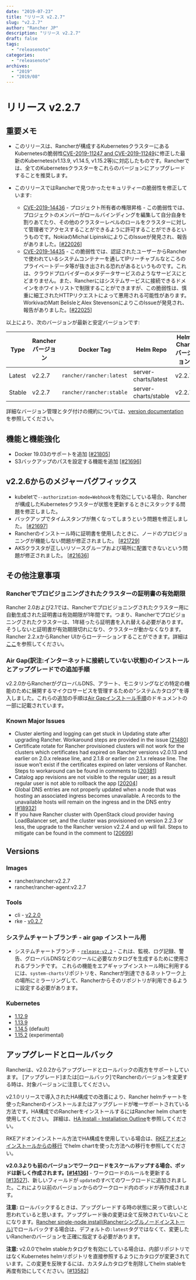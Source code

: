 ```yaml
---
date: "2019-07-23"
title: "リリース v2.2.7"
slug: "v2.2.7"
author: "Rancher JP"
description: "リリース v2.2.7"
draft: false
tags:
  - "releasenote"
categories:
  - "releasenote"
archives:
  - "2019"
  - "2019/08"
---
```


# リリース v2.2.7

## 重要メモ

* このリリースは、Rancherが構成するKubernetesクラスターにあるKubernetesの脆弱性[CVE-2019-11247 and CVE-2019-11249](https://groups.google.com/forum/#!topic/kubernetes-security-announce/vUtEcSEY6SM)に修正した最新のKubernetes(v1.13.9, v1.14.5, v1.15.2等)に対応したものです。Rancherでは、全てのKubernetesクラスターをこれらのバージョンにアップグレードすることを推奨します。

* このリリースではRancherで見つかったセキュリティーの脆弱性を修正しています:
  * [CVE-2019-14436](https://cve.mitre.org/cgi-bin/cvename.cgi?name=CVE-2019-14436) - プロジェクト所有者の権限昇格 - この脆弱性では、プロジェクトのメンバーがロールバインディングを編集して自分自身を割りあてたり、その他のクラスターレベルのロールをクラスターに対して管理者でアクセスすることができるように許可することができるというものです。NokiaのMichal LipinskiによりこのIssueが発見され、報告がありました。[[#22026](https://github.com/rancher/rancher/issues/22026)]
  * [CVE-2019-14435](https://cve.mitre.org/cgi-bin/cvename.cgi?name=CVE-2019-14435) - この脆弱性では、認証されたユーザーからRancherで使われているシステムコンテナーを通してIPリーチャブルなところのプライベートデータ等が抜き出される恐れがあるというものです。これは、クラウドプロバイダーのメタデータサービスのようなサービスにとどまりません。また、Rancherにはシステムサービスに接続できるドメインをホワイトリストで制限することができますが、この脆弱性は、慎重に細工されたHTTPリクエストによって悪用される可能性があります。WorkivaのMatt BelisleとAlex StevensonによりこのIssueが発見され、報告がありました。[[#22025](https://github.com/rancher/rancher/issues/22025)]

以上により、次のバージョンが最新と安定バージョンです:

  |Type | Rancher バージョン | Docker Tag |Helm Repo| Helm Chart バージョン |
  |---|---|---|---|---|
  | Latest | v2.2.7 | `rancher/rancher:latest` | server-charts/latest |v2.2.7 |
  | Stable | v2.2.7 | `rancher/rancher:stable` | server-charts/stable | v2.2.7 | 

詳細なバージョン管理とタグ付けの規約については、[version documentation](https://rancher.com/docs/rancher/v2.x/en/installation/server-tags/) を参照してください。

## 機能と機能強化
* Docker 19.03のサポートを追加 [[#21805](https://github.com/rancher/rancher/issues/21805)]
* S3バックアップのパスを設定する機能を追加 [[#21696](https://github.com/rancher/rancher/issues/21696)]

## v2.2.6からのメジャーバグフィックス
* kubeletで`--authorization-mode=Webhook`を有効にしている場合、Rancherが構成したKubernetesクラスターが状態を更新するときにスタックする問題を修正しました。
* バックアップでタイムスタンプが無くなってしまうという問題を修正しました。 [[#21697](https://github.com/rancher/rancher/issues/21697)]
* Rancherのインストール時に証明書を使用したときに、ノードのプロビジョニングが機能しない問題が修正されました。 [[#21729](https://github.com/rancher/rancher/issues/21729)]
* AKSクラスタが正しいリソースグループおよび場所に配置できないという問題が修正されました。 [[#21636](https://github.com/rancher/rancher/issues/21636)]

## その他注意事項

### Rancherでプロビジョニングされたクラスターの証明書の有効期限

Rancher 2.0および2.1では、Rancherでプロビジョニングされたクラスター用に自動生成された証明書は有効期限が1年間です。つまり、Rancherでプロビジョニングされたクラスターは、1年経ったら証明書を入れ替える必要があります。そうしないと証明書が有効期限切れになり、クラスターが動かなくなります。Rancher 2.2.xからRancher UIからローテーションすることができます。詳細は[ここ](https://rancher.com/docs/rancher/v2.x/en/cluster-admin/certificate-rotation/)を参照してください。

### Air Gap(訳注:インターネットに接続していない状態)のインストールとアップグレードでの追加手順

v2.2.0からRancherがグローバルDNS、アラート、モニタリングなどの特定の機能のために展開するマイクロサービスを管理するための"システムカタログ"を導入しました。これらの追加の手順は[Air Gapインストール手順](https://rancher.com/docs/rancher/v2.x/en/installation/air-gap-high-availability/)のドキュメントの一部に記載されています。

### Known Major Issues

- Cluster alerting and logging can get stuck in Updating state after upgrading Rancher. Workaround steps are provided in the issue [[21480](https://github.com/rancher/rancher/issues/21480)]
- Certificate rotate for Rancher provisioned clusters will not work for the clusters which certificates had expired on Rancher versions v2.0.13 and earlier on 2.0.x release line, and 2.1.8 or earlier on 2.1.x release line. The issue won't exist if the certificates expired on later versions of Rancher. Steps to workaround can be found in comments to [[20381](https://github.com/rancher/rancher/issues/20381)] 
- Catalog app revisions are not visible to the regular user; as a result regular user is not able to rollback the app [[20204](https://github.com/rancher/rancher/issues/20204)]
- Global DNS entries are not properly updated when a node that was hosting an associated ingress becomes unavailable. A records to the unavailable hosts will remain on the ingress and in the DNS entry [[#18932](https://github.com/rancher/rancher/issues/18932)]
- If you have Rancher cluster with OpenStack cloud provider having LoadBalancer set, and the cluster was provisioned on version 2.2.3 or less, the upgrade to the Rancher version v2.2.4 and up will fail. Steps to mitigate can be found in the comment to [[20699](https://github.com/rancher/rancher/issues/20699)]

## Versions

### Images
- rancher/rancher:v2.2.7
- rancher/rancher-agent:v2.2.7

### Tools
- cli - [v2.2.0](https://github.com/rancher/cli/releases/tag/v2.2.0)
- rke - [v0.2.7](https://github.com/rancher/rke/releases/tag/v0.2.7)

### システムチャートブランチ - air gap インストール用
- システムチャートブランチ - [`release-v2.2`](https://github.com/rancher/system-charts/tree/release-v2.2) - これは、監視、ログ記録、警告、グローバルDNSなどのツールに必要なカタログを生成するために使用されるブランチです。  これらの機能をエアギャップインストール時に利用するには、`system-charts`リポジトリを、Rancherが到達できるネットワーク上の場所にミラーリングして、Rancherからそのリポジトリが利用できるように設定する必要があります。

### Kubernetes

-  [1.12.9](https://github.com/rancher/hyperkube/releases/tag/v1.12.9-rancher1) 
-  [1.13.9](https://github.com/rancher/hyperkube/releases/tag/v1.13.9-rancher1) 
-  [1.14.5](https://github.com/rancher/hyperkube/releases/tag/v1.14.5-rancher1) (default)
-  [1.15.2](https://github.com/rancher/hyperkube/releases/tag/v1.15.2-rancher1) (experimental)


## アップグレードとロールバック

Rancherは、v2.0.2からアップグレードとロールバックの両方をサポートしています。 [アップグレード]または[ロールバック]でRancherのバージョンを変更する時は、対象バージョンに注意してください。

v2.1.0リリースで導入されたHA構成での改善により、Rancher helmチャートを使ったRancherのインストールまたはアップグレードが唯一サポートされている方法です。HA構成でのRancherをインストールするにはRancher helm chartを使用してください。 詳細は、[HA Install - Installation Outline](https://rancher.com/docs/rancher/v2.x/en/installation/ha/#installation-outline)を参照してください。

RKEアドオンインストール方法でHA構成を使用している場合は、[RKEアドオンインストールからの移行](https://rancher.com/docs/rancher/v2.x/en/upgrades/upgrades/migrating-from-rke-add-on/) でhelm chartを使った方法への移行を参照してください。

**v2.0.3よりも前のバージョンでワークロードをスケールアップする場合、ポッドは新しく作成されます。[[#14136](https://github.com/rancher/rancher/issues/14136)]** - ワークロードのルールを更新する [[#13527](https://github.com/rancher/rancher/issues/13527)]、新しいフィールドが `update`のすべてのワークロードに追加されました。これにより以前のバージョンからのワークロード内のポッドが再作成されます。

**注意:** ロールバックするときは、アップグレードする時の状態に戻って欲しいと思われていると思います。アップグレード後の変更は全て反映されていないことになります。[Rancher single-node install(Rancherシングルノードインストール)](https://rancher.com/docs/rancher/v2.x/en/installation/single-node-install/)でロールバックする場合は、デフォルトの`:latest`タグではなくて、変更したいRancherのバージョンを正確に指定する必要があります。

**注意:** v2.0.0でhelm stableカタログを有効にしている場合は、内部リポジトリではなくKubernetes helmリポジトリを直接参照するようにカタログが変更されています。この変更を反映するには、カスタムカタログを削除してhelm stableを再度有効にしてください。[[#13582](https://github.com/rancher/rancher/issues/13582)]
